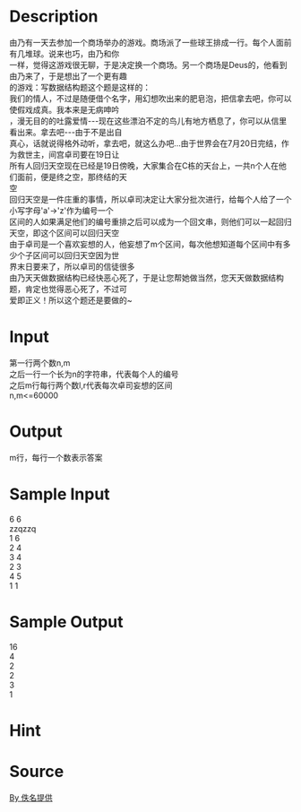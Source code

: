 
# Description

<div class="content"><div>由乃有一天去参加一个商场举办的游戏。商场派了一些球王排成一行。每个人面前有几堆球。说来也巧，由乃和你</div>
<div>一样，觉得这游戏很无聊，于是决定换一个商场。另一个商场是Deus的，他看到由乃来了，于是想出了一个更有趣</div>
<div>的游戏：写数据结构题这个题是这样的：</div>
<div></div>
<div>我们的情人，不过是随便借个名字，用幻想吹出来的肥皂泡，把信拿去吧，你可以使假戏成真。我本来是无病呻吟</div>
<div>，漫无目的的吐露爱情---现在这些漂泊不定的鸟儿有地方栖息了，你可以从信里看出来。拿去吧---由于不是出自</div>
<div>真心，话就说得格外动听，拿去吧，就这么办吧...由于世界会在7月20日完结，作为救世主，间宫卓司要在19日让</div>
<div>所有人回归天空现在已经是19日傍晚，大家集合在C栋的天台上，一共n个人在他们面前，便是终之空，那终结的天</div>
<div>空</div>
<div></div>
<div>回归天空是一件庄重的事情，所以卓司决定让大家分批次进行，给每个人给了一个小写字母&#39;a&#39;-&gt;&#39;z&#39;作为编号一个</div>
<div>区间的人如果满足他们的编号重排之后可以成为一个回文串，则他们可以一起回归天空，即这个区间可以回归天空</div>
<div>由于卓司是一个喜欢妄想的人，他妄想了m个区间，每次他想知道每个区间中有多少个子区间可以回归天空因为世</div>
<div>界末日要来了，所以卓司的信徒很多</div>
<div></div>
<div>由乃天天做数据结构已经快恶心死了，于是让您帮她做当然，您天天做数据结构题，肯定也觉得恶心死了，不过可</div>
<div>爱即正义！所以这个题还是要做的~</div>
<p></p></div>

# Input

<div class="content"><div>第一行两个数n,m</div>
<div>之后一行一个长为n的字符串，代表每个人的编号</div>
<div>之后m行每行两个数l,r代表每次卓司妄想的区间</div>
<div>n,m&lt;=60000</div>
<p></p></div>

# Output

<div class="content"><div>m行，每行一个数表示答案</div>
<p></p></div>

# Sample Input

<div class="content"><span class="sampledata">6 6<br/>
zzqzzq<br/>
1 6<br/>
2 4<br/>
3 4<br/>
2 3<br/>
4 5<br/>
1 1</span></div>

# Sample Output

<div class="content"><span class="sampledata">16<br/>
4<br/>
2<br/>
2<br/>
3<br/>
1</span></div>

# Hint

<div class="content"><p></p></div>

# Source

<div class="content"><p><a href="problemset.php?search=By 佚名提供">By 佚名提供</a></p></div>

